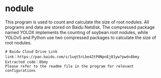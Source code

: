 # nodule
This program is used to count and calculate the size of root nodules. All programs and data are stored on Baidu Netdisk. The compressed package named YOLOX implements the counting of soybean root nodules, while YOLOv5 and Python use two compressed packages to calculate the size of root nodules.
```
# Baidu Cloud Drive Link
link：https://pan.baidu.com/s/1uqt5rLbe42tP0NpnEj81yw?pwd=8bmy 
Extracted code：8bmy 
Please refer to the readme file in the program for relevant configurations
